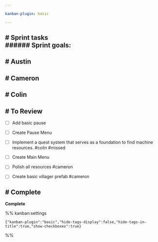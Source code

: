 ```yaml
---

kanban-plugin: basic

---
```


## # Sprint tasks<br>###### Sprint goals:



## # Austin



## # Cameron




## # Colin



## # To Review

- [ ] Add basic pause
- [ ] Create Pause Menu
- [ ] Implement a quest system that serves as a foundation to find machine resources. #colin #missed
- [ ] Create Main Menu
- [ ] Polish all resources #cameron
- [ ] Create basic villager prefab #cameron


## # Complete

**Complete**




%% kanban:settings
```
{"kanban-plugin":"basic","hide-tags-display":false,"hide-tags-in-title":true,"show-checkboxes":true}
```
%%
